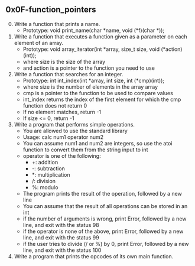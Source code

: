 ## 0x0F-function_pointers
0.  Write a function that prints a name.
    - Prototype: void print_name(char *name, void (*f)(char *));
1.  Write a function that executes a function given as a parameter on each element of an array.
    - Prototype: void array_iterator(int *array, size_t size, void (*action)(int));
    - where size is the size of the array
    - and action is a pointer to the function you need to use
2.  Write a function that searches for an integer.
    - Prototype: int int_index(int *array, int size, int (*cmp)(int));
    - where size is the number of elements in the array array
    - cmp is a pointer to the function to be used to compare values
    - int_index returns the index of the first element for which the cmp function does not return 0
    - If no element matches, return -1
    - If size <= 0, return -1
3.  Write a program that performs simple operations.
    - You are allowed to use the standard library
    - Usage: calc num1 operator num2
    - You can assume num1 and num2 are integers, so use the atoi function to convert them from the string input to int
    - operator is one of the following:
      - +: addition
      - -: subtraction
      - *: multiplication
      - /: division
      - %: modulo
    - The program prints the result of the operation, followed by a new line
    - You can assume that the result of all operations can be stored in an int
    - if the number of arguments is wrong, print Error, followed by a new line, and exit with the status 98
    - if the operator is none of the above, print Error, followed by a new line, and exit with the status 99
    - if the user tries to divide (/ or %) by 0, print Error, followed by a new line, and exit with the status 100
 4. Write a program that prints the opcodes of its own main function. 

